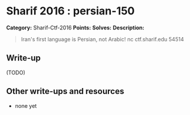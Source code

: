 # Sharif 2016 : persian-150

**Category:** Sharif-Ctf-2016
**Points:** 
**Solves:** 
**Description:**

> Iran's first language is Persian, not Arabic! nc ctf.sharif.edu 54514


## Write-up

(TODO)

## Other write-ups and resources

* none yet
